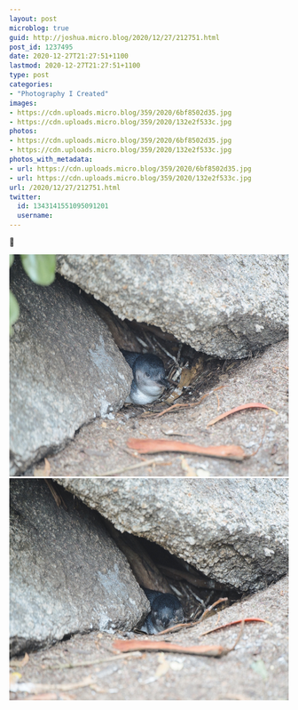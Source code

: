```yaml
---
layout: post
microblog: true
guid: http://joshua.micro.blog/2020/12/27/212751.html
post_id: 1237495
date: 2020-12-27T21:27:51+1100
lastmod: 2020-12-27T21:27:51+1100
type: post
categories:
- "Photography I Created"
images:
- https://cdn.uploads.micro.blog/359/2020/6bf8502d35.jpg
- https://cdn.uploads.micro.blog/359/2020/132e2f533c.jpg
photos:
- https://cdn.uploads.micro.blog/359/2020/6bf8502d35.jpg
- https://cdn.uploads.micro.blog/359/2020/132e2f533c.jpg
photos_with_metadata:
- url: https://cdn.uploads.micro.blog/359/2020/6bf8502d35.jpg
- url: https://cdn.uploads.micro.blog/359/2020/132e2f533c.jpg
url: /2020/12/27/212751.html
twitter:
  id: 1343141551095091201
  username: 
---
```

🐧

<img src="uploads/2020/6bf8502d35.jpg" width="600" height="400" alt="" /><img src="uploads/2020/132e2f533c.jpg" width="600" height="400" alt="" />
